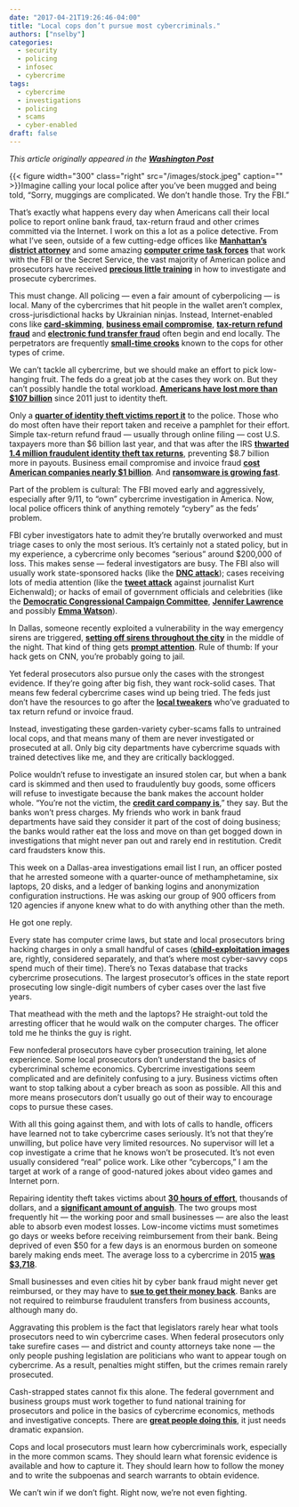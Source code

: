 ```yaml
---
date: "2017-04-21T19:26:46-04:00"
title: "Local cops don’t pursue most cybercriminals."
authors: ["nselby"]
categories:
  - security
  - policing
  - infosec
  - cybercrime
tags:
  - cybercrime
  - investigations
  - policing
  - scams
  - cyber-enabled
draft: false
---
```


*This article originally appeared in the **[Washington Post](https://www.washingtonpost.com/posteverything/wp/2017/04/21/local-police-dont-go-after-most-cybercriminals-we-need-better-training/)***

{{< figure width="300" class="right" src="/images/stock.jpeg" caption=""  >}}Imagine calling your local police after you’ve been mugged and being told, “Sorry, muggings are complicated. We don’t handle those. Try the FBI.”

That’s exactly what happens every day when Americans call their local police to report online bank fraud, tax-return fraud and other crimes committed via the Internet. I work on this a lot as a police detective. From what I’ve seen, outside of a few cutting-edge offices like **[Manhattan’s district attorney](http://manhattanda.org/press-release/da-vance-and-partners-celebrate-opening-new-manhattan-district-attorney%E2%80%99s-office-cyber)** and some amazing **[computer crime task forces](http://reacttf.org/reacttf/d/index.html)** that work with the FBI or the Secret Service, the vast majority of American police and prosecutors have received **[precious little training](http://commons.erau.edu/cgi/viewcontent.cgi?article=1374&context=jdfsl)** in how to investigate and prosecute cybercrimes.

This must change. All policing — even a fair amount of cyberpolicing — is local. Many of the cybercrimes that hit people in the wallet aren’t complex, cross-jurisdictional hacks by Ukrainian ninjas. Instead, Internet-enabled cons like **[card-skimming](https://krebsonsecurity.com/all-about-skimmers/)**, **[business email compromise](https://www.ic3.gov/media/2016/160614.aspx)**, **[tax-return refund fraud](https://www.treasury.gov/tigta/auditreports/2016reports/201620094fr.pdf)** and **[electronic fund transfer fraud](http://www.finweb.com/banking-credit/4-red-flags-of-potential-wire-transfer-fraud.html)** often begin and end locally. The perpetrators are frequently **[small-time crooks](http://www.courant.com/breaking-news/hc-west-hartford-cell-phone-theft-0930-20160929-story.html)** known to the cops for other types of crime.

We can’t tackle all cybercrime, but we should make an effort to pick low-hanging fruit. The feds do a great job at the cases they work on. But they can’t possibly handle the total workload. **[Americans have lost more than $107 billion](http://www.iii.org/fact-statistic/identity-theft-and-cybercrime)** since 2011 just to identity theft.

Only a **[quarter of identity theft victims report it](https://www.ftc.gov/system/files/documents/reports/consumer-sentinel-network-data-book-january-december-2016/csn_cy-2016_data_book.pdf)** to the police. Those who do most often have their report taken and receive a pamphlet for their effort. Simple tax-return refund fraud — usually through online filing — cost U.S. taxpayers more than $6 billion last year, and that was after the IRS **[thwarted 1.4 million fraudulent identity theft tax returns](https://www.treasury.gov/tigta/auditreports/2016reports/201620094fr.pdf)**, preventing $8.7 billion more in payouts. Business email compromise and invoice fraud **[cost American companies nearly $1 billion](https://www.ic3.gov/media/2016/160614.aspx)**. And **[ransomware is growing fast](http://www.darkreading.com/vulnerabilities---threats/big-business-ransomware-a-lucrative-market-in-the-underground-economy/a/d-id/1326144)**.

Part of the problem is cultural: The FBI moved early and aggressively, especially after 9/11, to “own” cybercrime investigation in America. Now, local police officers think of anything remotely “cybery” as the feds’ problem.

FBI cyber investigators hate to admit they’re brutally overworked and must triage cases to only the most serious. It’s certainly not a stated policy, but in my experience, a cybercrime only becomes “serious” around $200,000 of loss. This makes sense — federal investigators are busy. The FBI also will usually work state-sponsored hacks (like the **[DNC attack](https://www.washingtonpost.com/world/national-security/cybersecurity-firm-finds-a-link-between-dnc-hack-and-ukrainian-artillery/2016/12/21/47bf1f5a-c7e3-11e6-bf4b-2c064d32a4bf_story.html?utm_term=.8a4e683c3608&itid=lk_inline_manual_14)**); cases receiving lots of media attention (like the **[tweet attack](https://www.washingtonpost.com/news/morning-mix/wp/2017/03/22/tweet-that-sent-journalist-kurt-eichenwald-into-seizure-considered-deadly-weapon-in-indictment/?itid=lk_inline_manual_14)** against journalist Kurt Eichenwald); or hacks of email of government officials and celebrities (like the **[Democratic Congressional Campaign Committee](http://www.reuters.com/article/us-usa-cyber-democrats-exclusive-idUSKCN1082Y7)**, **[Jennifer Lawrence](http://www.vanityfair.com/hollywood/2016/03/jennifer-lawrence-nude-photo-hack-pleads-guilty)** and possibly **[Emma Watson](https://variety.com/2017/film/news/emma-watson-photo-hack-legal-action-1202009542/)**).

In Dallas, someone recently exploited a vulnerability in the way emergency sirens are triggered, **[setting off sirens throughout the city](http://www.dallasobserver.com/news/dallas-siren-hack-done-by-radio-not-computer-9358087)** in the middle of the night. That kind of thing gets **[prompt attention](http://www.nbcdfw.com/news/local/FBI-Joins-Investigation-Into-Hack-of-Dallas-Sirens_Dallas-Fort-Worth-419085414.html)**. Rule of thumb: If your hack gets on CNN, you’re probably going to jail.

Yet federal prosecutors also pursue only the cases with the strongest evidence. If they’re going after big fish, they want rock-solid cases. That means few federal cybercrime cases wind up being tried. The feds just don’t have the resources to go after the **[local tweakers](http://www.tbo.com/news/crime/tax-fraud-queen-sentenced-to-21-years-20130716/)** who’ve graduated to tax return refund or invoice fraud.

Instead, investigating these garden-variety cyber-scams falls to untrained local cops, and that means many of them are never investigated or prosecuted at all. Only big city departments have cybercrime squads with trained detectives like me, and they are critically backlogged.

Police wouldn’t refuse to investigate an insured stolen car, but when a bank card is skimmed and then used to fraudulently buy goods, some officers  will refuse to investigate because the bank makes the account holder whole. “You’re not the victim, the **[credit card company is](http://www.creditcards.com/credit-card-news/why-file-police-report-card-fraud-1282.php)**,” they say. But the banks won’t press charges. My friends who work in bank fraud departments have said they consider it part of the cost of doing business; the banks would rather eat the loss and move on than get bogged down in investigations that might never pan out and rarely end in restitution. Credit card fraudsters know this.

This week on a Dallas-area investigations email list I run, an officer posted that he arrested someone with a quarter-ounce of methamphetamine, six laptops, 20 disks, and a ledger of banking logins and anonymization configuration instructions. He was asking our group of 900 officers from 120 agencies if anyone knew what to do with anything other than the meth.

He got one reply.

Every state has computer crime laws, but state and local prosecutors bring hacking charges in only a small handful of cases (**[child-exploitation images](http://www.wsaz.com/content/news/Three-arrested-after-police-chase-in-Kanawha-County-403446816.html)** are, rightly, considered separately, and that’s where most cyber-savvy cops spend much of their time). There’s no Texas database that tracks cybercrime prosecutions. The largest prosecutor’s offices in the state report prosecuting low single-digit numbers of cyber cases over the last five years.

That meathead with the meth and the laptops? He straight-out told the arresting officer that he would walk on the computer charges. The officer told me he thinks the guy is right.

Few nonfederal prosecutors have cyber prosecution training, let alone experience. Some local prosecutors don’t understand the basics of cybercriminal scheme economics. Cybercrime investigations seem complicated and are definitely confusing to a jury. Business victims often want to stop talking about a cyber breach as soon as possible. All this and more means prosecutors don’t usually go out of their way to encourage cops to pursue these cases.

With all this going against them, and with lots of calls to handle, officers have learned not to take cybercrime cases seriously. It’s not that they’re unwilling, but police have very limited resources. No supervisor will let a cop investigate a crime that he knows won’t be prosecuted. It’s not even usually considered “real” police work. Like other “cybercops,” I am the target at work of a range of good-natured jokes about video games and Internet porn.

Repairing identity theft takes victims about **[30 hours of effort](https://www.ftc.gov/sites/default/files/documents/public_statements/prepared-statement-federal-trade-commission-committee-commerce-science-and-transportation-united/050616databreaches.pdf)**, thousands of dollars, and a **[significant amount of anguish](https://identity.utexas.edu/id-perspectives/the-hidden-cost-of-identity-theft)**. The two groups most frequently hit — the working poor and small businesses — are also the least able to absorb even modest losses. Low-income victims must sometimes go days or weeks before receiving reimbursement from their bank. Being deprived of even $50 for a few days is an enormous burden on someone barely making ends meet. The average loss to a cybercrime in 2015 **[was $3,718](https://pdf.ic3.gov/2015_IC3Report.pdf)**.

Small businesses and even cities hit by cyber bank fraud might never get reimbursed, or they may have to **[sue to get their money back](http://www.computerworld.com/article/2518050/security0/bank--customer-settle-suit-over--800-000-cybertheft.html)**. Banks are not required to reimburse fraudulent transfers from business accounts, although many do.

Aggravating this problem is the fact that legislators rarely hear what tools prosecutors need to win cybercrime cases. When federal prosecutors only take surefire cases — and district and county attorneys take none — the only people pushing legislation are politicians who want to appear tough on cybercrime. As a result, penalties might stiffen, but the crimes remain rarely prosecuted.

Cash-strapped states cannot fix this alone. The federal government and business groups must work together to fund national training for prosecutors and police in the basics of cybercrime economics, methods and investigative concepts. There are **[great people doing this](https://htcia.org/)**, it just needs dramatic expansion.

Cops and local prosecutors must learn how cybercriminals work, especially in the more common scams. They should learn what forensic evidence is available and how to capture it. They should learn how to follow the money and to write the subpoenas and search warrants to obtain evidence.

We can’t win if we don’t fight. Right now, we’re not even fighting.